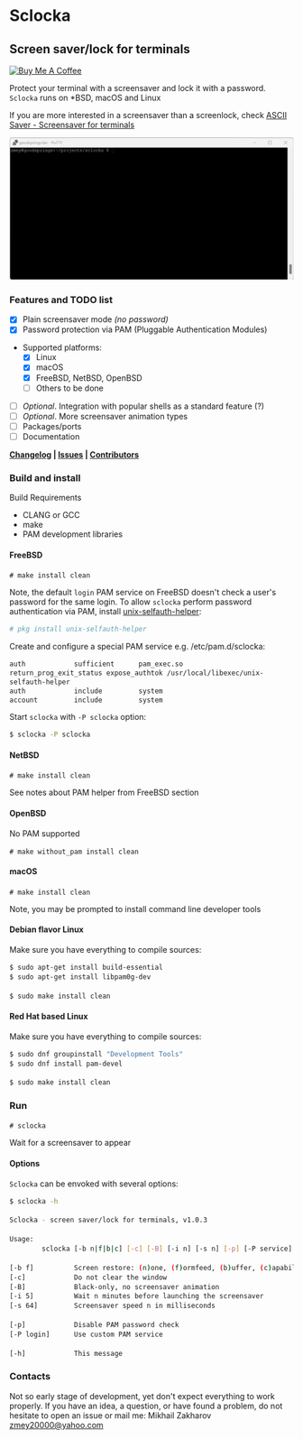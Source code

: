 # Sclocka

## Screen saver/lock for terminals

<a href="https://www.buymeacoffee.com/mezantrop" target="_blank"><img src="https://cdn.buymeacoffee.com/buttons/default-orange.png" alt="Buy Me A Coffee" height="41" width="174"></a>

Protect your terminal with a screensaver and lock it with a password. `Sclocka` runs on *BSD, macOS and Linux

If you are more interested in a screensaver than a screenlock, check [ASCII Saver - Screensaver for terminals](https://gitlab.com/mezantrop/ascsaver)

![Sclocka](sclocka.gif)

### Features and TODO list

- [x] Plain screensaver mode *(no password)*
- [x] Password protection via PAM (Pluggable Authentication Modules)
- Supported platforms:
  - [x] Linux
  - [x] macOS
  - [x] FreeBSD, NetBSD, OpenBSD
  - [ ] Others to be done
- [ ] *Optional*. Integration with popular shells as a standard feature (?)
- [ ] *Optional*. More screensaver animation types
- [ ] Packages/ports
- [ ] Documentation

**[Changelog](CHANGELOG.md) | [Issues](https://github.com/mezantrop/sclocka/issues) | [Contributors](CONTRIBUTORS.md)**

### Build and install

Build Requirements

- CLANG or GCC
- make
- PAM development libraries

#### FreeBSD

`# make install clean`

Note, the default `login` PAM service on FreeBSD doesn't check a user's password for the same login. To allow `sclocka`
perform password authentication via PAM, install [unix-selfauth-helper](https://github.com/Zirias/unix-selfauth-helper):

```sh
# pkg install unix-selfauth-helper
```

Create and configure a special PAM service e.g. /etc/pam.d/sclocka:

```
auth            sufficient      pam_exec.so             return_prog_exit_status expose_authtok /usr/local/libexec/unix-selfauth-helper
auth            include         system
account         include         system
```

Start `sclocka` with `-P sclocka` option:

```sh
$ sclocka -P sclocka
```

#### NetBSD

`# make install clean`

See notes about PAM helper from FreeBSD section

#### OpenBSD

No PAM supported

`# make without_pam install clean`

#### macOS

`# make install clean`

Note, you may be prompted to install command line developer tools

#### Debian flavor Linux

Make sure you have everything to compile sources:

```sh
$ sudo apt-get install build-essential
$ sudo apt-get install libpam0g-dev

$ sudo make install clean
```

#### Red Hat based Linux

Make sure you have everything to compile sources:

```sh
$ sudo dnf groupinstall "Development Tools"
$ sudo dnf install pam-devel

$ sudo make install clean
```

### Run

`# sclocka`

Wait for a screensaver to appear

#### Options

`Sclocka` can be envoked with several options:

```sh
$ sclocka -h

Sclocka - screen saver/lock for terminals, v1.0.3

Usage:
        sclocka [-b n|f|b|c] [-c] [-B] [-i n] [-s n] [-p] [-P service] [-h]

[-b f]          Screen restore: (n)one, (f)ormfeed, (b)uffer, (c)apabilities
[-c]            Do not clear the window
[-B]            Black-only, no screensaver animation
[-i 5]          Wait n minutes before launching the screensaver
[-s 64]         Screensaver speed n in milliseconds

[-p]            Disable PAM password check
[-P login]      Use custom PAM service

[-h]            This message
```

### Contacts

Not so early stage of development, yet don't expect everything to work properly. If you have an idea, a question,
or have found a problem, do not hesitate to open an issue or mail me: Mikhail Zakharov <zmey20000@yahoo.com>
